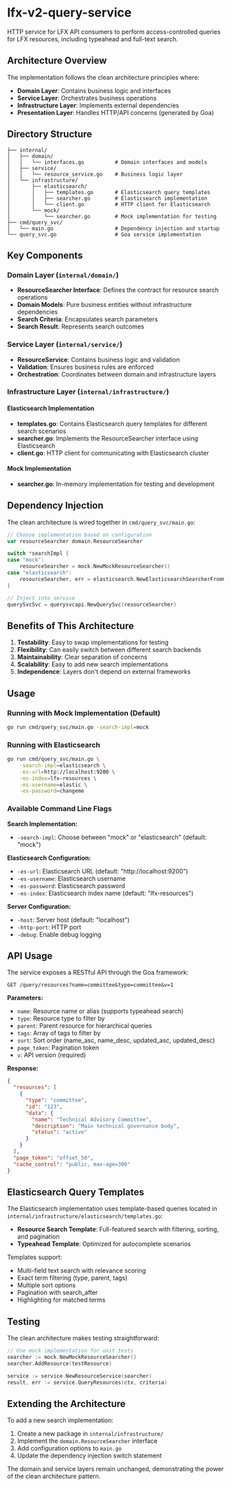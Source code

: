 # lfx-v2-query-service

HTTP service for LFX API consumers to perform access-controlled queries for LFX resources, including typeahead and full-text search.

## Architecture Overview

The implementation follows the clean architecture principles where:
- **Domain Layer**: Contains business logic and interfaces
- **Service Layer**: Orchestrates business operations
- **Infrastructure Layer**: Implements external dependencies
- **Presentation Layer**: Handles HTTP/API concerns (generated by Goa)

## Directory Structure

```
├── internal/
│   ├── domain/
│   │   └── interfaces.go          # Domain interfaces and models
│   ├── service/
│   │   └── resource_service.go    # Business logic layer
│   └── infrastructure/
│       ├── elasticsearch/
│       │   ├── templates.go       # Elasticsearch query templates
│       │   ├── searcher.go        # Elasticsearch implementation
│       │   └── client.go          # HTTP client for Elasticsearch
│       └── mock/
│           └── searcher.go        # Mock implementation for testing
├── cmd/query_svc/
│   └── main.go                    # Dependency injection and startup
└── query_svc.go                   # Goa service implementation
```

## Key Components

### Domain Layer (`internal/domain/`)
- **ResourceSearcher Interface**: Defines the contract for resource search operations
- **Domain Models**: Pure business entities without infrastructure dependencies
- **Search Criteria**: Encapsulates search parameters
- **Search Result**: Represents search outcomes

### Service Layer (`internal/service/`)
- **ResourceService**: Contains business logic and validation
- **Validation**: Ensures business rules are enforced
- **Orchestration**: Coordinates between domain and infrastructure layers

### Infrastructure Layer (`internal/infrastructure/`)

#### Elasticsearch Implementation
- **templates.go**: Contains Elasticsearch query templates for different search scenarios
- **searcher.go**: Implements the ResourceSearcher interface using Elasticsearch
- **client.go**: HTTP client for communicating with Elasticsearch cluster

#### Mock Implementation
- **searcher.go**: In-memory implementation for testing and development

## Dependency Injection

The clean architecture is wired together in `cmd/query_svc/main.go`:

```go
// Choose implementation based on configuration
var resourceSearcher domain.ResourceSearcher

switch *searchImpl {
case "mock":
    resourceSearcher = mock.NewMockResourceSearcher()
case "elasticsearch":
    resourceSearcher, err = elasticsearch.NewElasticsearchSearcherFromConfig(esConfig)
}

// Inject into service
querySvcSvc = querysvcapi.NewQuerySvc(resourceSearcher)
```

## Benefits of This Architecture

1. **Testability**: Easy to swap implementations for testing
2. **Flexibility**: Can easily switch between different search backends
3. **Maintainability**: Clear separation of concerns
4. **Scalability**: Easy to add new search implementations
5. **Independence**: Layers don't depend on external frameworks

## Usage

### Running with Mock Implementation (Default)
```bash
go run cmd/query_svc/main.go -search-impl=mock
```

### Running with Elasticsearch
```bash
go run cmd/query_svc/main.go \
    -search-impl=elasticsearch \
    -es-url=http://localhost:9200 \
    -es-index=lfx-resources \
    -es-username=elastic \
    -es-password=changeme
```

### Available Command Line Flags

**Search Implementation:**
- `-search-impl`: Choose between "mock" or "elasticsearch" (default: "mock")

**Elasticsearch Configuration:**
- `-es-url`: Elasticsearch URL (default: "http://localhost:9200")
- `-es-username`: Elasticsearch username
- `-es-password`: Elasticsearch password
- `-es-index`: Elasticsearch index name (default: "lfx-resources")

**Server Configuration:**
- `-host`: Server host (default: "localhost")
- `-http-port`: HTTP port
- `-debug`: Enable debug logging

## API Usage

The service exposes a RESTful API through the Goa framework:

```
GET /query/resources?name=committee&type=committee&v=1
```

**Parameters:**
- `name`: Resource name or alias (supports typeahead search)
- `type`: Resource type to filter by
- `parent`: Parent resource for hierarchical queries
- `tags`: Array of tags to filter by
- `sort`: Sort order (name_asc, name_desc, updated_asc, updated_desc)
- `page_token`: Pagination token
- `v`: API version (required)

**Response:**
```json
{
  "resources": [
    {
      "type": "committee",
      "id": "123",
      "data": {
        "name": "Technical Advisory Committee",
        "description": "Main technical governance body",
        "status": "active"
      }
    }
  ],
  "page_token": "offset_50",
  "cache_control": "public, max-age=300"
}
```

## Elasticsearch Query Templates

The Elasticsearch implementation uses template-based queries located in `internal/infrastructure/elasticsearch/templates.go`:

- **Resource Search Template**: Full-featured search with filtering, sorting, and pagination
- **Typeahead Template**: Optimized for autocomplete scenarios

Templates support:
- Multi-field text search with relevance scoring
- Exact term filtering (type, parent, tags)
- Multiple sort options
- Pagination with search_after
- Highlighting for matched terms

## Testing

The clean architecture makes testing straightforward:

```go
// Use mock implementation for unit tests
searcher := mock.NewMockResourceSearcher()
searcher.AddResource(testResource)

service := service.NewResourceService(searcher)
result, err := service.QueryResources(ctx, criteria)
```

## Extending the Architecture

To add a new search implementation:

1. Create a new package in `internal/infrastructure/`
2. Implement the `domain.ResourceSearcher` interface
3. Add configuration options to `main.go`
4. Update the dependency injection switch statement

The domain and service layers remain unchanged, demonstrating the power of the clean architecture pattern. 